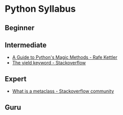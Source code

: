 Python Syllabus
===============

Beginner
--------

Intermediate
------------
* [A Guide to Python's Magic Methods - Rafe Kettler](http://www.rafekettler.com/magicmethods.html)
* [The yield keyword - Stackoverflow](http://stackoverflow.com/questions/231767/what-does-the-yield-keyword-do-in-python/231855#231855)

Expert
------
* [What is a metaclass - Stackoverflow community](http://stackoverflow.com/questions/100003/what-is-a-metaclass-in-python/6581949#6581949)

Guru
----